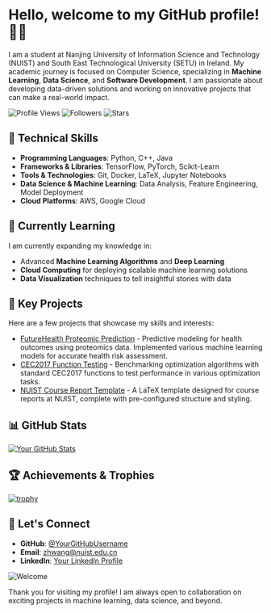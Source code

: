 # Hello, welcome to my GitHub profile! 👋✨

I am a student at Nanjing University of Information Science and Technology (NUIST) and South East Technological University (SETU) in Ireland. My academic journey is focused on Computer Science, specializing in **Machine Learning**, **Data Science**, and **Software Development**. I am passionate about developing data-driven solutions and working on innovative projects that can make a real-world impact.

![Profile Views](https://komarev.com/ghpvc/?username=Nickory&color=blue) 
![Followers](https://img.shields.io/github/followers/Nickory?label=Followers&style=social) 
![Stars](https://img.shields.io/github/stars/Nickory?label=Stars&style=social)

## 🔧 Technical Skills
- **Programming Languages**: Python, C++, Java
- **Frameworks & Libraries**: TensorFlow, PyTorch, Scikit-Learn
- **Tools & Technologies**: Git, Docker, LaTeX, Jupyter Notebooks
- **Data Science & Machine Learning**: Data Analysis, Feature Engineering, Model Deployment
- **Cloud Platforms**: AWS, Google Cloud

## 🌱 Currently Learning
I am currently expanding my knowledge in:
- Advanced **Machine Learning Algorithms** and **Deep Learning**
- **Cloud Computing** for deploying scalable machine learning solutions
- **Data Visualization** techniques to tell insightful stories with data

## 📂 Key Projects
Here are a few projects that showcase my skills and interests:

- [FutureHealth Proteomic Prediction](https://github.com/Nickory/AWABoost-svm) - Predictive modeling for health outcomes using proteomics data. Implemented various machine learning models for accurate health risk assessment.
- [CEC2017 Function Testing](https://github.com/Nickory/CPO-python) - Benchmarking optimization algorithms with standard CEC2017 functions to test performance in various optimization tasks.
- [NUIST Course Report Template](https://github.com/Nickory/nuistReport) - A LaTeX template designed for course reports at NUIST, complete with pre-configured structure and styling.

## 📊 GitHub Stats
[![Your GitHub Stats](https://github-readme-stats.vercel.app/api?username=Nickory&show_icons=true&theme=radical)](https://github.com/YourGitHubUsername)

## 🏆 Achievements & Trophies
[![trophy](https://github-profile-trophy.vercel.app/?username=Nickory&theme=onedark)](https://github.com/ryo-ma/github-profile-trophy)

## 👥 Let's Connect
- **GitHub**: [@YourGitHubUsername](https://github.com/Nickory)
- **Email**: [zhwang@nuist.edu.cn](zhwang@nuist.edu.cn)
- **LinkedIn**: [Your LinkedIn Profile](https://www.linkedin.com/in/Nickory)

![Welcome](https://media.giphy.com/media/l0ExwOAYgW6u7YBCI/giphy.gif)

Thank you for visiting my profile! I am always open to collaboration on exciting projects in machine learning, data science, and beyond.
